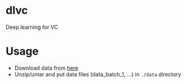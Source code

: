 # dlvc
Deep learning for VC

# Usage

* Download data from [here](http://www.cs.toronto.edu/~kriz/cifar.html)
* Unzip/untar and put data files (data\_batch\_1, ...) in `./data` directory
